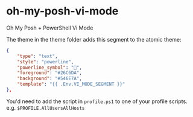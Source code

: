 # oh-my-posh-vi-mode
Oh My Posh + PowerShell Vi Mode

The theme in the theme folder adds this segment to the atomic theme:

```json
{
    "type": "text",
    "style": "powerline",
    "powerline_symbol": "",
    "foreground": "#26C6DA",
    "background": "#546E7A",
    "template": "{{ .Env.VI_MODE_SEGMENT }}"
},
```

You'd need to add the script in `profile.ps1` to one of your profile scripts. e.g. `$PROFILE.AllUsersAllHosts`